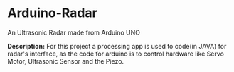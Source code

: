 # Arduino-Radar
An Ultrasonic Radar made from Arduino UNO

**Description:**
For this project a processing app is used to code(in JAVA) for radar's interface, as the code for arduino is to control hardware like Servo Motor, Ultrasonic Sensor and the Piezo.
